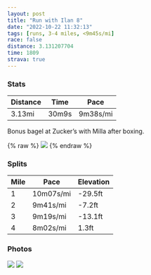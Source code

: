 ```yaml
---
layout: post
title: "Run with Ilan 8"
date: "2022-10-22 11:32:13"
tags: [runs, 3-4 miles, <9m45s/mi]
race: false
distance: 3.131207704
time: 1809
strava: true
---
```


### Stats

| Distance | Time | Pace |
|----------|------|------|
|3.13mi|30m9s|9m38s/mi|

Bonus bagel at Zucker’s with Milla after boxing.

{% raw %}
<img src='https://maps.googleapis.com/maps/api/staticmap?maptype=roadmap&path=enc:_lwwFzatbM_@?YB@NITKTMFANHB\?ZHHKPBJNBLTNb@d@TXVb@@NKx@IXKhAOr@Bb@Tp@Lz@@l@Ep@Cx@Ir@m@lBE@L\?\Ct@Gn@^JvBtA`@`@xA~@`@RjAt@~@`@\^b@PXTh@T\Tp@`AbBf@nCt@ZJn@Jd@Nh@T`AX\Bn@E`@Fr@FrAA\Bb@Lf@VXA^Wd@G|@CJHDAHq@AWN[H[VMr@ANElAGj@OTBXAXHTNz@Ed@J~@Dd@Gf@Bb@Gb@Mb@Cx@?LJJD^n@n@n@`@d@JF~@Lf@Ad@B`AA`ABdB|@dA^d@Ld@@fAP`@P`@@b@Fb@Pd@Ft@f@f@NZPd@N\Dn@NxBJDD\FdADfB@f@A\Bd@J|@?HDd@Af@DrBDb@DbAC`CLd@Bz@N^CtAPd@?bAJ~AFnBBZAnCTf@Bn@AlBLvCITDdBHr@Id@JTAb@FnAVxBV\B`@CnALpARf@PvAFhANf@?tA`@pAXd@?`@Hv@DFDx@Tb@F~AHjA?rAb@`@Rt@RpALh@Gh@Bj@LbBPn@LhAH\J\?\EP?&key=AIzaSyC1MId7bFpkLXNAaYhBSTb8jLyiSqzbDtM&size=800x800&markers=color:yellow|label:S|40.75728,-73.99982&markers=color:green|label:F|40.718109999999996,-74.01318000000005'>
{% endraw %}

### Splits

| Mile | Pace | Elevation |
|------|------|-----------|
|1|10m07s/mi|-29.5ft|
|2|9m41s/mi|-7.2ft|
|3|9m19s/mi|-13.1ft|
|4|8m02s/mi|1.3ft|

### Photos
<img src='https://dgtzuqphqg23d.cloudfront.net/ennMTqn0Ao3znERNONVXcdQUbg2h5oS4Ujf9GoUQVNI-768x576.jpg'>

<img src='https://dgtzuqphqg23d.cloudfront.net/23tuc9YPVu0qCcVv2I2vXGRfUTd7BmIJ4iQQCUIGxwg-768x576.jpg'>
